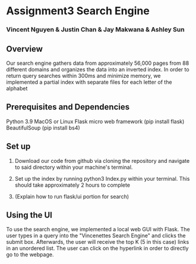 # Assignment3 Search Engine
### Vincent Nguyen & Justin Chan & Jay Makwana & Ashley Sun

## Overview
Our search engine gathers data from approximately 56,000 pages from 88 different domains and organizes the data into an inverted index. In order to return query searches within 300ms and minimize memory, we implemented a partial index with separate files for each letter of the alphabet

## Prerequisites and Dependencies
Python 3.9
MacOS or Linux
Flask micro web framework (pip install flask)
BeautifulSoup (pip install bs4)


## Set up
1. Download our code from github via cloning the repository and navigate to said directory within your machine's terminal. 

2. Set up the index by running python3 Index.py within your terminal. This should take approximately 2 hours to complete

3. (Explain how to run flask/ui portion for search)


## Using the UI
To use the search engine, we implemented a local web GUI with Flask. The user types in a query into the "Vincenettes Search Engine" and clicks the submit box. Afterwards, the user will receive the top K (5 in this case) links in an unordered list. The user can click on the hyperlink in order to directly go to the webpage. 